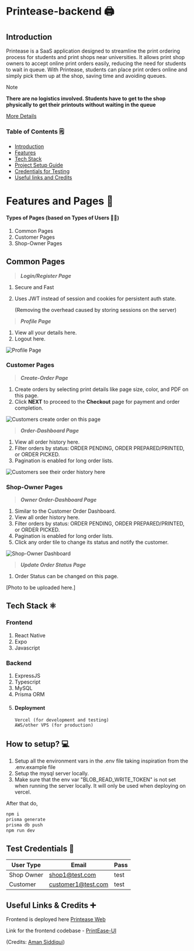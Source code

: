 # Printease-backend 🖨️

## Introduction

Printease is a SaaS application designed to streamline the print ordering process for students and print shops near universities. It allows print shop owners to accept online print orders easily, reducing the need for students to wait in queue. With Printease, students can place print orders online and simply pick them up at the shop, saving time and avoiding queues.

> [!NOTE]
> **There are no logistics involved. Students have to get to the shop physically to get their printouts without waiting in the queue**

[More Details](https://printease-official.onrender.com/)


### Table of Contents 🗒️
- [Introduction](https://github.com/metaladmiral/printease-backend#introduction)
- [Features](https://github.com/metaladmiral/printease-backend#features-and-pages-)
- [Tech Stack](https://github.com/metaladmiral/printease-backend#tech-stack-%EF%B8%8F)
- [Project Setup Guide](https://github.com/metaladmiral/printease-backend#how-to-setup-)
- [Credentials for Testing](https://github.com/metaladmiral/printease-backend#test-credentials-)
- [Useful links and Credits](https://github.com/metaladmiral/printease-backend#useful-links--credits-)

# Features and Pages 🌟

#### Types of Pages (based on Types of Users 👨‍🦲)
1. Common Pages
2. Customer Pages
3. Shop-Owner Pages

## Common Pages

> ***Login/Register Page***
1. Secure and Fast
2. Uses JWT instead of session and cookies for persistent auth state.

    (Removing the overhead caused by storing sessions on the server)

> ***Profile Page***
1. View all your details here.
2. Logout here.

![Profile Page](https://github.com/metaladmiral/printease-backend/assets/107746968/e6b1514b-d77e-47a7-a129-c56c68e8a4f4)


### Customer Pages

> ***Create-Order Page***
1. Create orders by selecting print details like page size, color, and PDF on this page.
2. Click **NEXT** to proceed to the **Checkout** page for payment and order completion.

![Customers create order on this page](https://github.com/metaladmiral/printease-backend/assets/107746968/bd72fd5b-2507-4b68-b813-09a00ec8f2bb)

> ***Order-Dashboard Page***
1. View all order history here.
2. Filter orders by status: ORDER PENDING, ORDER PREPARED/PRINTED, or ORDER PICKED.
3. Pagination is enabled for long order lists.

![Customers see their order history here](https://github.com/metaladmiral/printease-backend/assets/107746968/e04220c8-63f2-4b87-b8e4-30944fc70fad)

### Shop-Owner Pages

> ***Owner Order-Dashboard Page***
1. Similar to the Customer Order Dashboard.
2. View all order history here.
3. Filter orders by status: ORDER PENDING, ORDER PREPARED/PRINTED, or ORDER PICKED.
4. Pagination is enabled for long order lists.
5. Click any order tile to change its status and notify the customer.

![Shop-Owner Dashboard](https://github.com/metaladmiral/printease-backend/assets/107746968/ca8f3fa7-4d05-4b08-a806-b981465c571c)

> ***Update Order Status Page***

1. Order Status can be changed on this page.

[Photo to be uploaded here.]

## Tech Stack ⚛️

### Frontend
1. React Native
2. Expo
3. Javascript

### Backend
1. ExpressJS
2. Typescript
3. MySQL
4. Prisma ORM
5. #### Deployment
       Vercel (for development and testing)
       AWS/other VPS (for production)

## How to setup? 💻

1. Setup all the environment vars in the .env file taking inspiration from the .env.example file
2. Setup the mysql server locally.
3. Make sure that the env var "BLOB_READ_WRITE_TOKEN" is not set when running the server locally. It will only be used when deploying on vercel.

After that do,
```bash
npm i
prisma generate
prisma db push
npm run dev
```

## Test Credentials 🔑

| User Type | Email | Pass 
| --- | --- | --- |
| Shop Owner | shop1@test.com | test
| Customer | customer1@test.com | test

## Useful Links & Credits ➕

Frontend is deployed here [Printease Web](https://print-ease.netlify.app)

Link for the frontend codebase - [PrintEase-UI](https://github.com/Aman-Sidd/PrintEase)

(Credits: [Aman Siddiqui](https://github.com/Aman-Sidd))
